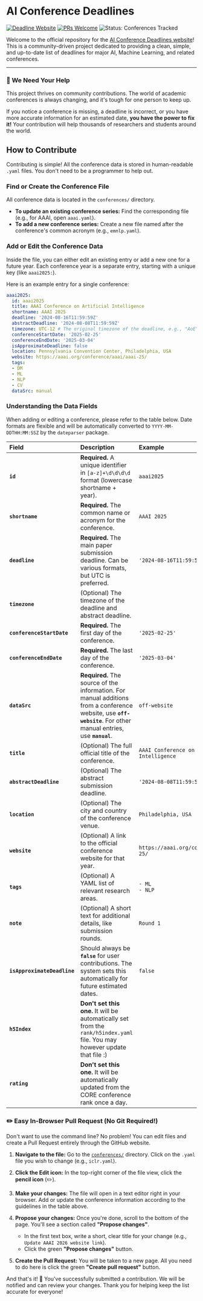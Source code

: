 # AI Conference Deadlines

[![Deadline Website](https://img.shields.io/badge/Deadline-Website-red)](https://aideadlines.nauen-it.de)
[![PRs Welcome](https://img.shields.io/badge/PRs-welcome-brightgreen.svg?style=flat-square)](#how-to-contribute)
![Status: Conferences Tracked](https://img.shields.io/badge/Conferences%20Tracked-61-blue)

Welcome to the official repository for the [AI Conference Deadlines website](aideadlines.nauen-it.de)! This is a community-driven project dedicated to providing a clean, simple, and up-to-date list of deadlines for major AI, Machine Learning, and related conferences.

---

### 🙏 We Need Your Help

This project thrives on community contributions. The world of academic conferences is always changing, and it's tough for one person to keep up.

If you notice a conference is missing, a deadline is incorrect, or you have more accurate information for an estimated date, **you have the power to fix it!** Your contribution will help thousands of researchers and students around the world.

## How to Contribute

Contributing is simple! All the conference data is stored in human-readable `.yaml` files. You don't need to be a programmer to help out.

### Find or Create the Conference File

All conference data is located in the `conferences/` directory.

* **To update an existing conference series:** Find the corresponding file (e.g., for AAAI, open `aaai.yaml`).
* **To add a new conference series:** Create a new file named after the conference's common acronym (e.g., `emnlp.yaml`).

### Add or Edit the Conference Data

Inside the file, you can either edit an existing entry or add a new one for a future year. Each conference year is a separate entry, starting with a unique key (like `aaai2025:`).

Here is an example entry for a single conference:

```yaml
aaai2025:
  id: aaai2025
  title: AAAI Conference on Artificial Intelligence
  shortname: AAAI 2025
  deadline: '2024-08-16T11:59:59Z'
  abstractDeadline: '2024-08-08T11:59:59Z'
  timezone: UTC-12 # The original timezone of the deadline, e.g., "AoE" which is UTC-12
  conferenceStartDate: '2025-02-25'
  conferenceEndDate: '2025-03-04'
  isApproximateDeadline: false
  location: Pennsylvania Convention Center, Philadelphia, USA
  website: https://aaai.org/conference/aaai/aaai-25/
  tags:
  - DM
  - ML
  - NLP
  - CV
  dataSrc: manual
```

### Understanding the Data Fields

When adding or editing a conference, please refer to the table below.
Date formats are flexible and will be automatically converted to `YYYY-MM-DDTHH:MM:SSZ` by the `dateparser` package.

| Field | Description | Example |
| :--- | :--- | :--- |
| **`id`** | **Required.** A unique identifier in `[a-z]+\d\d\d\d` format (lowercase shortname + year). | `aaai2025` |
| **`shortname`** | **Required.** The common name or acronym for the conference. | `AAAI 2025` |
| **`deadline`** | **Required.** The main paper submission deadline. Can be various formats, but UTC is preferred. | `'2024-08-16T11:59:59Z'` |
| **`timezone`** | (Optional) The timezone of the deadline and abstract deadline. | |
| **`conferenceStartDate`** | **Required.** The first day of the conference. | `'2025-02-25'` |
| **`conferenceEndDate`** | **Required.** The last day of the conference. | `'2025-03-04'` |
| **`dataSrc`** | **Required.** The source of the information. For manual additions from a conference website, use **`off-website`**. For other manual entries, use **`manual`**. | `off-website` |
| **`title`** | (Optional) The full official title of the conference. | `AAAI Conference on Artificial Intelligence` |
| **`abstractDeadline`** | (Optional) The abstract submission deadline. | `'2024-08-08T11:59:59Z'` |
| **`location`** | (Optional) The city and country of the conference venue. | `Philadelphia, USA` |
| **`website`** | (Optional) A link to the official conference website for that year. | `https://aaai.org/conference/aaai/aaai-25/` |
| **`tags`** | (Optional) A YAML list of relevant research areas. | `- ML`<br/>`- NLP` |
| **`note`** | (Optional) A short text for additional details, like submission rounds. | `Round 1` |
| **`isApproximateDeadline`** | Should always be **`false`** for user contributions. The system sets this automatically for future estimated dates. | `false` |
| **`h5Index`** | **Don't set this one.** It will be automatically set from the `rank/h5index.yaml` file. You may however update that file :) | |
| **`rating`** | **Don't set this one.** It will be automatically updated from the CORE conference rank once a day. | |

### ✏️ Easy In-Browser Pull Request (No Git Required!)

Don't want to use the command line? No problem! You can edit files and create a Pull Request entirely through the GitHub website.

1. **Navigate to the file:** Go to the [`conferences/`](./conferences/) directory. Click on the `.yaml` file you wish to change (e.g., `iclr.yaml`).

2. **Click the Edit icon:** In the top-right corner of the file view, click the **pencil icon** (✏️).

3. **Make your changes:** The file will open in a text editor right in your browser. Add or update the conference information according to the guidelines in the table above.

4. **Propose your changes:** Once you're done, scroll to the bottom of the page. You'll see a section called **"Propose changes"**.
    * In the first text box, write a short, clear title for your change (e.g., `Update AAAI 2026 website link`).
    * Click the green **"Propose changes"** button.

5. **Create the Pull Request:** You will be taken to a new page. All you need to do here is click the green **"Create pull request"** button.

And that's it! 🎉 You've successfully submitted a contribution. We will be notified and can review your changes. Thank you for helping keep the list accurate for everyone!
